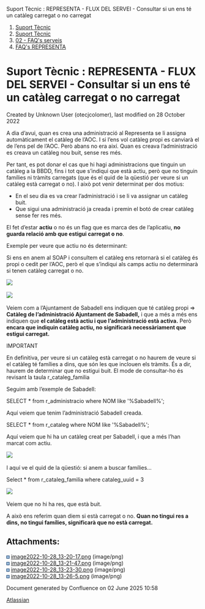 Suport Tècnic : REPRESENTA - FLUX DEL SERVEI - Consultar si un ens té un catàleg carregat o no carregat  

1.  [Suport Tècnic](index.html)
2.  [Suport Tècnic](13893782.html)
3.  [02 - FAQ's serveis](26313393.html)
4.  [FAQ's REPRESENTA](28705611.html)

Suport Tècnic : REPRESENTA - FLUX DEL SERVEI - Consultar si un ens té un catàleg carregat o no carregat
=======================================================================================================

Created by Unknown User (otecjcolomer), last modified on 28 October 2022

A dia d’avui, quan es crea una administració al Representa se li assigna automàticament el catàleg de l’AOC. I si l’ens vol catàleg propi es canviarà el de l’ens pel de l’AOC. Però abans no era així. Quan es creava l’administració es creava un catàleg nou buit, sense res més.

Per tant, es pot donar el cas que hi hagi administracions que tinguin un catàleg a la BBDD, fins i tot que s’indiqui que està actiu, però que no tinguin famílies ni tràmits carregats (que és el quid de la qüestió per veure si un catàleg està carregat o no). I això pot venir determinat per dos motius:

*   En el seu dia es va crear l’administració i se li va assignar un catàleg buit.
*   Que sigui una administració ja creada i premin el botó de crear catàleg sense fer res més.

El fet d’estar **actiu** o no és un flag que es marca des de l’aplicatiu, **no guarda relació amb que estigui carregat o no**.

Exemple per veure que actiu no és determinant:

Si ens en anem al SOAP i consultem el catàleg ens retornarà si el catàleg és propi o cedit per l’AOC, però el que s’indiqui als camps actiu no determinarà si tenen catàleg carregat o no.

  

![](attachments/81854638/81854641.png)

  

![](attachments/81854638/81854642.png)

  

Veiem com a l’Ajuntament de Sabadell ens indiquen que té catàleg propi => **Catàleg de l’administració Ajuntament de Sabadell,** i que a més a més ens indiquen que **el catàleg està actiu i que l’administració està activa.** Però **encara que indiquin catàleg actiu, no significarà necessàriament que estigui carregat.**

IMPORTANT

En definitiva, per veure si un catàleg està carregat o no haurem de veure si el catàleg té famílies a dins, que són les que inclouen els tràmits. És a dir, haurem de determinar que no estigui buit. El mode de consultar-ho és revisant la taula r\_cataleg\_familia

Seguim amb l’exemple de Sabadell:

SELECT \* from r\_administracio where NOM like '%Sabadell%';

  

Aquí veiem que tenim l’administració Sabadell creada.

SELECT \* from r\_cataleg where NOM like '%Sabadell%';

  

Aquí veiem que hi ha un catàleg creat per Sabadell, i que a més l’han marcat com actiu.

![](attachments/81854638/81854643.png)

  

I aquí ve el quid de la qüestió: si anem a buscar famílies...

Select \* from r\_cataleg\_familia where cataleg\_uuid = 3

![](attachments/81854638/81854644.png)

  

Veiem que no hi ha res, que està buit.

A això ens referim quan diem si està carregat o no. **Quan no tingui res a dins, no tingui famílies, significarà que no està carregat.**

  

Attachments:
------------

![](images/icons/bullet_blue.gif) [image2022-10-28\_13-20-17.png](attachments/81854638/81854641.png) (image/png)  
![](images/icons/bullet_blue.gif) [image2022-10-28\_13-21-47.png](attachments/81854638/81854642.png) (image/png)  
![](images/icons/bullet_blue.gif) [image2022-10-28\_13-23-30.png](attachments/81854638/81854643.png) (image/png)  
![](images/icons/bullet_blue.gif) [image2022-10-28\_13-26-5.png](attachments/81854638/81854644.png) (image/png)  

Document generated by Confluence on 02 June 2025 10:58

[Atlassian](http://www.atlassian.com/)